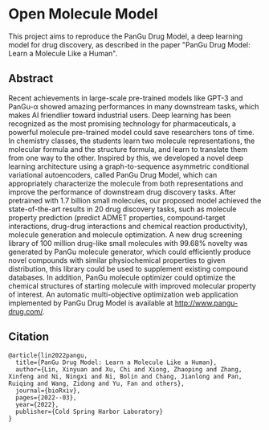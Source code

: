# Open Molecule Model

This project aims to reproduce the PanGu Drug Model, a deep learning model for drug discovery, as described in the paper "PanGu Drug Model: Learn a Molecule Like a Human".

## Abstract

Recent achievements in large-scale pre-trained models like GPT-3 and PanGu-α showed amazing performances in many downstream tasks, which makes AI friendlier toward industrial users. Deep learning has been recognized as the most promising technology for pharmaceuticals, a powerful molecule pre-trained model could save researchers tons of time. In chemistry classes, the students learn two molecule representations, the molecular formula and the structure formula, and learn to translate them from one way to the other. Inspired by this, we developed a novel deep learning architecture using a graph-to-sequence asymmetric conditional variational autoencoders, called PanGu Drug Model, which can appropriately characterize the molecule from both representations and improve the performance of downstream drug discovery tasks. After pretrained with 1.7 billion small molecules, our proposed model achieved the state-of-the-art results in 20 drug discovery tasks, such as molecule property prediction (predict ADMET properties, compound-target interactions, drug-drug interactions and chemical reaction productivity), molecule generation and molecule optimization. A new drug screening library of 100 million drug-like small molecules with 99.68% novelty was generated by PanGu molecule generator, which could efficiently produce novel compounds with similar physiochemical properties to given distribution, this library could be used to supplement existing compound databases. In addition, PanGu molecule optimizer could optimize the chemical structures of starting molecule with improved molecular property of interest. An automatic multi-objective optimization web application implemented by PanGu Drug Model is available at http://www.pangu-drug.com/.

## Citation

```
@article{lin2022pangu,
  title={PanGu Drug Model: Learn a Molecule Like a Human},
  author={Lin, Xinyuan and Xu, Chi and Xiong, Zhaoping and Zhang, Xinfeng and Ni, Ningxi and Ni, Bolin and Chang, Jianlong and Pan, Ruiqing and Wang, Zidong and Yu, Fan and others},
  journal={bioRxiv},
  pages={2022--03},
  year={2022},
  publisher={Cold Spring Harbor Laboratory}
}
```